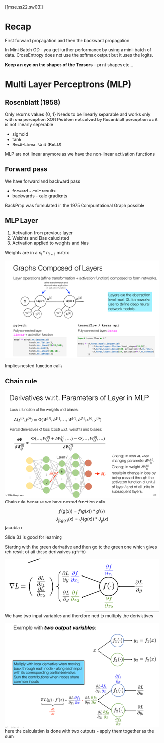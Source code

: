 [[mse.ss22.sw03]]
# Recap
First forward propagation and then the backward propagation

In Mini-Batch GD - you get further performance by using a mini-batch of data.
CrossEntropy does not use the softmax output but it uses the logits.

**Keep a n eye on the shapes of the Tensors** - print shapes etc...

# Multi Layer Perceptrons (MLP)

## Rosenblatt (1958)
Only returns values {0, 1}
Needs to be linearly separable and works only with one perceptron
XOR Problem not solved by Rosenblatt perceptron as it is not linearly seperable

- sigmoid 
- tanh
- Recti-Linear Unit (ReLU)

MLP are not linear anymore as we have the non-linear activation functions

## Forward pass

We have forward and backward pass 
- forward - calc results
- backwards - calc gradients

BackProp was formulated in the 1975
Compuntational Graph possible

## MLP Layer
1. Activation from previous layer
2. Weights and Bias caluclated
3. Activation applied to weights and bias

Weights are in a $n_l * n_{l-1}$ matrix

![Composed Graphs](/assets/images/2022-03-10-13-48-27.png)

Implies nested function calls

## Chain rule
![Chain rule -nested](/assets/images/2022-03-10-13-50-47.png)
Chain rule because we have nested function calls

$$f'(g(x)) = f'(g(x))*g'(x)$$
$$J_{f o g(x)}(x) = J_f(g(x)) * J_g(x)$$ jacobian

Slide 33 is good for learning

Starting with the green derivative and then go to the green one which gives teh result of all these derivatives (g\*r\*b)

![MLP with two inputs](/assets/images/2022-03-10-13-58-35.png)
We have two input variables and therefore ned to multiply the deriviatives

![MLP with two outputs](/assets/images/and%20now%20wit.png)
here the calculation is done with two outputs - apply them together as the sum



